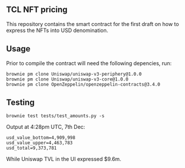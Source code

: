 ## TCL NFT pricing

This repository contains the smart contract for the first draft on how to express the NFTs into USD denomination.

## Usage

Prior to compile the contract will need the following depencies, run:

```
brownie pm clone Uniswap/uniswap-v3-periphery@1.0.0
brownie pm clone Uniswap/uniswap-v3-core@1.0.0
brownie pm clone OpenZeppelin/openzeppelin-contracts@3.4.0
```

## Testing

```
brownie test tests/test_amounts.py -s
```

Output at 4:28pm UTC, 7th Dec: 

```
usd_value_bottom=4,909,998
usd_value_upper=4,463,783
usd_total=9,373,781
```

While Uniswap TVL in the UI expressed $9.6m.